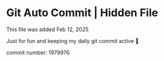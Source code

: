 # Git Auto Commit | Hidden File

This file was added Feb 12, 2025

Just for fun and keeping my daily git commit active 🤪

commit number: 1979976
